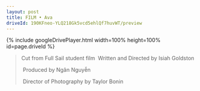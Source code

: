 ```yaml
---
layout: post
title: FILM • Ava
driveId: 190KFneo-YLQ218Gk5vcd5ehlQf7huvWT/preview 
---
```




{% include googleDrivePlayer.html width=100% height=100% id=page.driveId %}


> Cut from Full Sail student film
> &nbsp;Written and Directed by Isiah Goldston
>
> &nbsp;Produced by Ngân Nguyễn
>
> &nbsp;Director of Photography by Taylor Bonin
